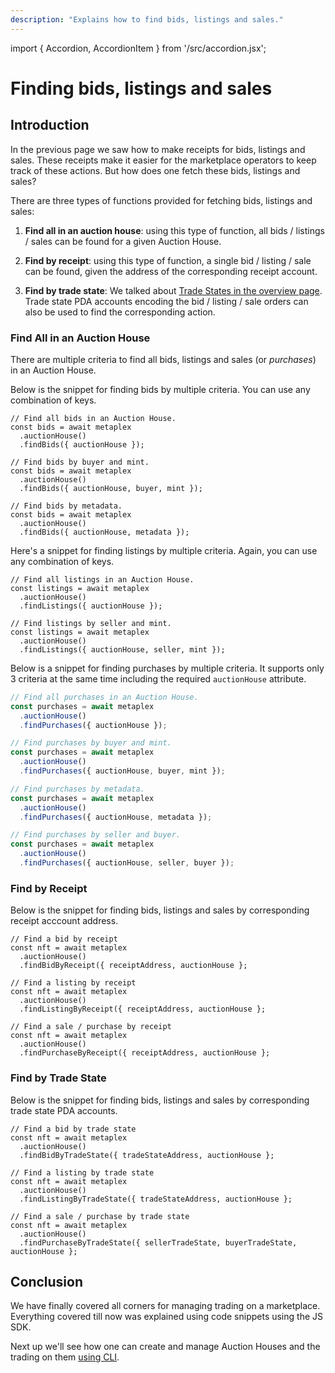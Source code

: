 ```yaml
---
description: "Explains how to find bids, listings and sales."
---
```


import { Accordion, AccordionItem } from '/src/accordion.jsx';

# Finding bids, listings and sales

## Introduction

In the previous page we saw how to make receipts for bids, listings and sales. These receipts make it easier for the marketplace operators to keep track of these actions. But how does one fetch these bids, listings and sales?

<Accordion>
<AccordionItem title="JS SDK" open={true}>
<div className="accordion-item-padding">

There are three types of functions provided for fetching bids, listings and sales:

1. **Find all in an auction house**: using this type of function, all bids / listings / sales can be found for a given Auction House.

2. **Find by receipt**: using this type of function, a single bid / listing / sale can be found, given the address of the corresponding receipt account.

3. **Find by trade state**: We talked about [Trade States in the overview page](/programs/auction-house/overview). Trade state PDA accounts encoding the bid / listing / sale orders can also be used to find the corresponding action.

</div>
</AccordionItem>
</Accordion>

### Find All in an Auction House

<Accordion>
<AccordionItem title="JS SDK" open={true}>
<div className="accordion-item-padding">

There are multiple criteria to find all bids, listings and sales (or *purchases*) in an Auction House.

Below is the snippet for finding bids by multiple criteria. You can use any combination of keys.
     
```tsx
// Find all bids in an Auction House.
const bids = await metaplex
  .auctionHouse()
  .findBids({ auctionHouse });

// Find bids by buyer and mint.
const bids = await metaplex
  .auctionHouse()
  .findBids({ auctionHouse, buyer, mint });

// Find bids by metadata.
const bids = await metaplex
  .auctionHouse()
  .findBids({ auctionHouse, metadata });
```

Here's a snippet for finding listings by multiple criteria. Again, you can use any combination of keys.

```tsx
// Find all listings in an Auction House.
const listings = await metaplex
  .auctionHouse()
  .findListings({ auctionHouse });

// Find listings by seller and mint.
const listings = await metaplex
  .auctionHouse()
  .findListings({ auctionHouse, seller, mint });
```

Below is a snippet for finding purchases by multiple criteria. It supports only 3 criteria at the same time including the required `auctionHouse` attribute.

```ts
// Find all purchases in an Auction House.
const purchases = await metaplex
  .auctionHouse()
  .findPurchases({ auctionHouse });

// Find purchases by buyer and mint.
const purchases = await metaplex
  .auctionHouse()
  .findPurchases({ auctionHouse, buyer, mint });

// Find purchases by metadata.
const purchases = await metaplex
  .auctionHouse()
  .findPurchases({ auctionHouse, metadata });

// Find purchases by seller and buyer.
const purchases = await metaplex
  .auctionHouse()
  .findPurchases({ auctionHouse, seller, buyer });
```

</div>
</AccordionItem>
</Accordion>

### Find by Receipt

<Accordion>
<AccordionItem title="JS SDK" open={true}>
<div className="accordion-item-padding">

Below is the snippet for finding bids, listings and sales by corresponding receipt acccount address.
     
```tsx
// Find a bid by receipt
const nft = await metaplex
  .auctionHouse()
  .findBidByReceipt({ receiptAddress, auctionHouse };

// Find a listing by receipt
const nft = await metaplex
  .auctionHouse()
  .findListingByReceipt({ receiptAddress, auctionHouse };

// Find a sale / purchase by receipt
const nft = await metaplex
  .auctionHouse()
  .findPurchaseByReceipt({ receiptAddress, auctionHouse };
```

</div>
</AccordionItem>
</Accordion>

### Find by Trade State

<Accordion>
<AccordionItem title="JS SDK" open={true}>
<div className="accordion-item-padding">

Below is the snippet for finding bids, listings and sales by corresponding trade state PDA accounts.
     
```tsx
// Find a bid by trade state
const nft = await metaplex
  .auctionHouse()
  .findBidByTradeState({ tradeStateAddress, auctionHouse };

// Find a listing by trade state
const nft = await metaplex
  .auctionHouse()
  .findListingByTradeState({ tradeStateAddress, auctionHouse };

// Find a sale / purchase by trade state
const nft = await metaplex
  .auctionHouse()
  .findPurchaseByTradeState({ sellerTradeState, buyerTradeState, auctionHouse };
```

</div>
</AccordionItem>
</Accordion>

## Conclusion

We have finally covered all corners for managing trading on a marketplace. Everything covered till now was explained using code snippets using the JS SDK. 

Next up we'll see how one can create and manage Auction Houses and the trading on them [using CLI](/programs/auction-house/how-to-guides/manage-auction-house-using-cli).
